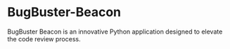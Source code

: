 # BugBuster-Beacon
BugBuster Beacon is an innovative Python application designed to elevate the code review process.
